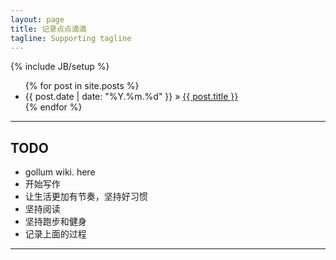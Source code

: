 ```yaml
---
layout: page
title: 记录点点滴滴
tagline: Supporting tagline
---
```

{% include JB/setup %}

<ul class="posts">
  {% for post in site.posts %}
  <!-- date_to_string -->
    <li><span>{{ post.date | date: "%Y.%m.%d" }}</span> &raquo; <a href="{{ BASE_PATH }}{{ post.url }}">{{ post.title }}</a></li>
  {% endfor %}
</ul>

---

## TODO

* gollum wiki. here
* 开始写作
* 让生活更加有节奏，坚持好习惯
* 坚持阅读
* 坚持跑步和健身
* 记录上面的过程


---
